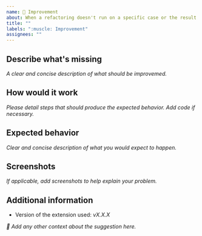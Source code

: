 ```yaml
---
name: 💪 Improvement
about: When a refactoring doesn't run on a specific case or the result could be optimized
title: ""
labels: ":muscle: Improvement"
assignees: ""
---
```


## Describe what's missing

_A clear and concise description of what should be improvemed._

## How would it work

_Please detail steps that should produce the expected behavior. Add code if necessary._

## Expected behavior

_Clear and concise description of what you would expect to happen._

## Screenshots

_If applicable, add screenshots to help explain your problem._

## Additional information

- Version of the extension used: _vX.X.X_

_🧙‍ Add any other context about the suggestion here._
